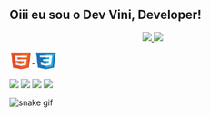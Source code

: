 ## Oiii eu sou o Dev Vini, Developer!

<div align="center">
  <a href="https://github.com/Vinicius2J">
  <img height="180em" src="https://github-readme-stats.vercel.app/api?username=Vinicius2J&show_icons=true&theme=tokyonight&include_all_commits=true&count_private=true"/>
  <img height="180em" src="https://github-readme-stats.vercel.app/api/top-langs/?username=Vinicius2J&layout=compact&langs_count=7&theme=tokyonight"/>
</div>

<div style="display: inline_block"><br>

<img align="center" alt="Vini-HTML" height="30" width="40" src="https://raw.githubusercontent.com/devicons/devicon/master/icons/html5/html5-original.svg">
<img align="center" alt="Vini-CSS" height="30" width="40" src="https://raw.githubusercontent.com/devicons/devicon/master/icons/css3/css3-original.svg">
</div>
<br>
<div> 
  <a href="https://www.instagram.com/dev.vini17/" target="_blank"><img src="https://img.shields.io/badge/-Instagram-%23E4405F?style=for-the-badge&logo=instagram&logoColor=white" target="_blank"></a>
 <a href="https://discord.com/channels/@V1N1#2741" target="_blank"><img src="https://img.shields.io/badge/Discord-7289DA?style=for-the-badge&logo=discord&logoColor=white" target="_blank"></a> 
  <a href = "mailto:jose.vinicius.batista292@gmail.com?subject=Oque%20o%20Sr.%C2%AA%20Deseja"><img src="https://img.shields.io/badge/-Gmail-%23333?style=for-the-badge&logo=gmail&logoColor=white" target="_blank"></a>
  <a href="https://www.linkedin.com/in/jose-vin%C3%ADcios-batista-dos-santos-bb11a0209/" target="_blank"><img src="https://img.shields.io/badge/-LinkedIn-%230077B5?style=for-the-badge&logo=linkedin&logoColor=white" target="_blank"></a> 
  
![snake gif](https://github.com/Vinicius2J/Vinicius2J/blob/output/github-contribution-grid-snake.svg)
 
</div>
